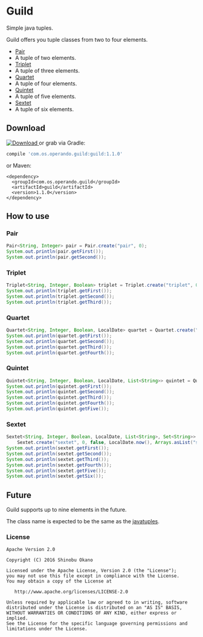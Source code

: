 # Guild

Simple java tuples.

Guild offers you tuple classes from two to four elements.

* [Pair](https://github.com/operando/Guild/blob/master/guild/src/main/java/com/os/operando/guild/Pair.java)
 * A tuple of two elements.
* [Triplet](https://github.com/operando/Guild/blob/master/guild/src/main/java/com/os/operando/guild/Triplet.java)
 * A tuple of three elements.
* [Quartet](https://github.com/operando/Guild/blob/master/guild/src/main/java/com/os/operando/guild/Quartet.java)
 * A tuple of four elements.
* [Quintet](https://github.com/operando/Guild/blob/master/guild/src/main/java/com/os/operando/guild/Quintet.java)
 * A tuple of five elements.
* [Sextet](https://github.com/operando/Guild/blob/master/guild/src/main/java/com/os/operando/guild/Sextet.java)
 * A tuple of six elements.

## Download

[![Download](https://api.bintray.com/packages/operandoos/maven/guild/images/download.svg?version=1.1.0) ](https://bintray.com/operandoos/maven/guild/1.1.0/link) or grab via Gradle:

```gradle
compile 'com.os.operando.guild:guild:1.1.0'
```

or Maven:

```
<dependency>
  <groupId>com.os.operando.guild</groupId>
  <artifactId>guild</artifactId>
  <version>1.1.0</version>
</dependency>
```

## How to use

### Pair

```java
Pair<String, Integer> pair = Pair.create("pair", 0);
System.out.println(pair.getFirst());
System.out.println(pair.getSecond());
```

### Triplet

```java
Triplet<String, Integer, Boolean> triplet = Triplet.create("triplet", 0, false);
System.out.println(triplet.getFirst());
System.out.println(triplet.getSecond());
System.out.println(triplet.getThird());
```

### Quartet

```java
Quartet<String, Integer, Boolean, LocalDate> quartet = Quartet.create("quartet", 0, false, LocalDate.now());
System.out.println(quartet.getFirst());
System.out.println(quartet.getSecond());
System.out.println(quartet.getThird());
System.out.println(quartet.getFourth());
```

### Quintet

```java
Quintet<String, Integer, Boolean, LocalDate, List<String>> quintet = Quintet.create("quintet", 0, false, LocalDate.now(), Arrays.asList("quintet"));
System.out.println(quintet.getFirst());
System.out.println(quintet.getSecond());
System.out.println(quintet.getThird());
System.out.println(quintet.getFourth());
System.out.println(quintet.getFive());
```

### Sextet

```java
Sextet<String, Integer, Boolean, LocalDate, List<String>, Set<String>> sextet =
    Sextet.create("sextet", 0, false, LocalDate.now(), Arrays.asList("sextet"), Collections.singleton("sextet"));
System.out.println(sextet.getFirst());
System.out.println(sextet.getSecond());
System.out.println(sextet.getThird());
System.out.println(sextet.getFourth());
System.out.println(sextet.getFive());
System.out.println(sextet.getSix());
```

## Future

Guild supports up to nine elements in the future.

The class name is expected to be the same as the [javatuples](http://www.javatuples.org/).

### License

```
Apache Version 2.0

Copyright (C) 2016 Shinobu Okano

Licensed under the Apache License, Version 2.0 (the "License");
you may not use this file except in compliance with the License.
You may obtain a copy of the License at

   http://www.apache.org/licenses/LICENSE-2.0

Unless required by applicable law or agreed to in writing, software
distributed under the License is distributed on an "AS IS" BASIS,
WITHOUT WARRANTIES OR CONDITIONS OF ANY KIND, either express or implied.
See the License for the specific language governing permissions and
limitations under the License.
```